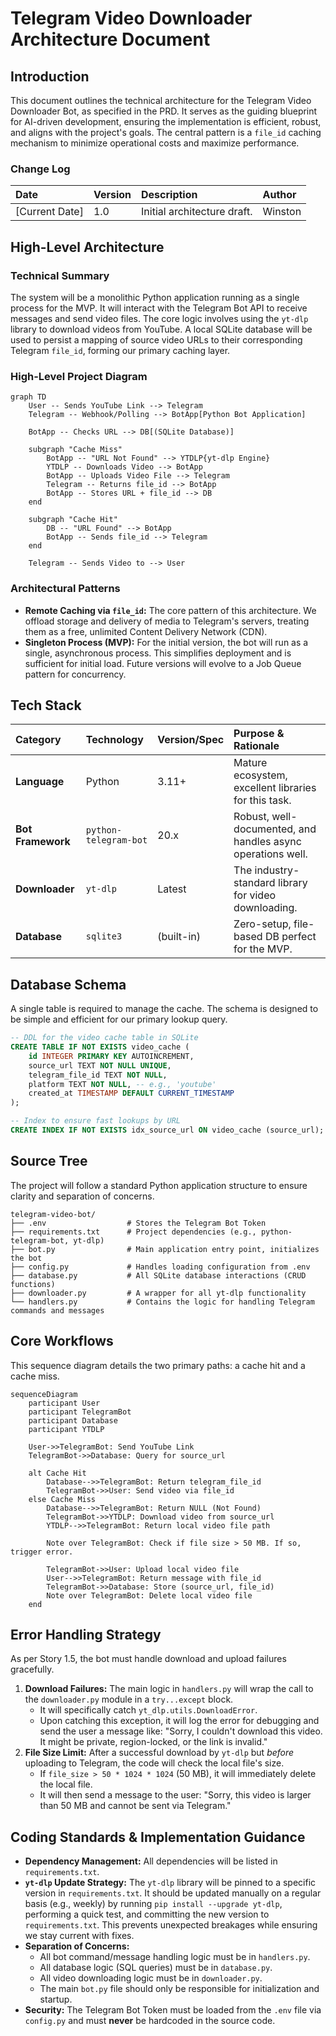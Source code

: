 # Telegram Video Downloader Architecture Document

## Introduction
This document outlines the technical architecture for the Telegram Video Downloader Bot, as specified in the PRD. It serves as the guiding blueprint for AI-driven development, ensuring the implementation is efficient, robust, and aligns with the project's goals. The central pattern is a `file_id` caching mechanism to minimize operational costs and maximize performance.

### Change Log
| Date       | Version | Description                  | Author  |
| :--------- | :------ | :--------------------------- | :------ |
| [Current Date] | 1.0     | Initial architecture draft.  | Winston |

## High-Level Architecture

### Technical Summary
The system will be a monolithic Python application running as a single process for the MVP. It will interact with the Telegram Bot API to receive messages and send video files. The core logic involves using the `yt-dlp` library to download videos from YouTube. A local SQLite database will be used to persist a mapping of source video URLs to their corresponding Telegram `file_id`, forming our primary caching layer.

### High-Level Project Diagram
```mermaid
graph TD
    User -- Sends YouTube Link --> Telegram
    Telegram -- Webhook/Polling --> BotApp[Python Bot Application]
    
    BotApp -- Checks URL --> DB[(SQLite Database)]
    
    subgraph "Cache Miss"
        BotApp -- "URL Not Found" --> YTDLP{yt-dlp Engine}
        YTDLP -- Downloads Video --> BotApp
        BotApp -- Uploads Video File --> Telegram
        Telegram -- Returns file_id --> BotApp
        BotApp -- Stores URL + file_id --> DB
    end

    subgraph "Cache Hit"
        DB -- "URL Found" --> BotApp
        BotApp -- Sends file_id --> Telegram
    end
    
    Telegram -- Sends Video to --> User
```

### Architectural Patterns
*   **Remote Caching via `file_id`:** The core pattern of this architecture. We offload storage and delivery of media to Telegram's servers, treating them as a free, unlimited Content Delivery Network (CDN).
*   **Singleton Process (MVP):** For the initial version, the bot will run as a single, asynchronous process. This simplifies deployment and is sufficient for initial load. Future versions will evolve to a Job Queue pattern for concurrency.

## Tech Stack
| Category         | Technology            | Version/Spec | Purpose & Rationale                                       |
| :--------------- | :-------------------- | :----------- | :-------------------------------------------------------- |
| **Language**     | Python                | 3.11+        | Mature ecosystem, excellent libraries for this task.      |
| **Bot Framework**| `python-telegram-bot` | 20.x         | Robust, well-documented, and handles async operations well. |
| **Downloader**   | `yt-dlp`              | Latest       | The industry-standard library for video downloading.      |
| **Database**     | `sqlite3`             | (built-in)   | Zero-setup, file-based DB perfect for the MVP.            |

## Database Schema
A single table is required to manage the cache. The schema is designed to be simple and efficient for our primary lookup query.

```sql
-- DDL for the video cache table in SQLite
CREATE TABLE IF NOT EXISTS video_cache (
    id INTEGER PRIMARY KEY AUTOINCREMENT,
    source_url TEXT NOT NULL UNIQUE,
    telegram_file_id TEXT NOT NULL,
    platform TEXT NOT NULL, -- e.g., 'youtube'
    created_at TIMESTAMP DEFAULT CURRENT_TIMESTAMP
);

-- Index to ensure fast lookups by URL
CREATE INDEX IF NOT EXISTS idx_source_url ON video_cache (source_url);
```

## Source Tree
The project will follow a standard Python application structure to ensure clarity and separation of concerns.

```plaintext
telegram-video-bot/
├── .env                  # Stores the Telegram Bot Token
├── requirements.txt      # Project dependencies (e.g., python-telegram-bot, yt-dlp)
├── bot.py                # Main application entry point, initializes the bot
├── config.py             # Handles loading configuration from .env
├── database.py           # All SQLite database interactions (CRUD functions)
├── downloader.py         # A wrapper for all yt-dlp functionality
└── handlers.py           # Contains the logic for handling Telegram commands and messages
```

## Core Workflows
This sequence diagram details the two primary paths: a cache hit and a cache miss.

```mermaid
sequenceDiagram
    participant User
    participant TelegramBot
    participant Database
    participant YTDLP

    User->>TelegramBot: Send YouTube Link
    TelegramBot->>Database: Query for source_url
    
    alt Cache Hit
        Database-->>TelegramBot: Return telegram_file_id
        TelegramBot->>User: Send video via file_id
    else Cache Miss
        Database-->>TelegramBot: Return NULL (Not Found)
        TelegramBot->>YTDLP: Download video from source_url
        YTDLP-->>TelegramBot: Return local video file path
        
        Note over TelegramBot: Check if file size > 50 MB. If so, trigger error.

        TelegramBot->>User: Upload local video file
        User-->>TelegramBot: Return message with file_id
        TelegramBot->>Database: Store (source_url, file_id)
        Note over TelegramBot: Delete local video file
    end
```

## Error Handling Strategy
As per Story 1.5, the bot must handle download and upload failures gracefully.

1.  **Download Failures:** The main logic in `handlers.py` will wrap the call to the `downloader.py` module in a `try...except` block.
    *   It will specifically catch `yt_dlp.utils.DownloadError`.
    *   Upon catching this exception, it will log the error for debugging and send the user a message like: "Sorry, I couldn't download this video. It might be private, region-locked, or the link is invalid."
2.  **File Size Limit:** After a successful download by `yt-dlp` but *before* uploading to Telegram, the code will check the local file's size.
    *   If `file_size > 50 * 1024 * 1024` (50 MB), it will immediately delete the local file.
    *   It will then send a message to the user: "Sorry, this video is larger than 50 MB and cannot be sent via Telegram."

## Coding Standards & Implementation Guidance

*   **Dependency Management:** All dependencies will be listed in `requirements.txt`.
*   **`yt-dlp` Update Strategy:** The `yt-dlp` library will be pinned to a specific version in `requirements.txt`. It should be updated manually on a regular basis (e.g., weekly) by running `pip install --upgrade yt-dlp`, performing a quick test, and committing the new version to `requirements.txt`. This prevents unexpected breakages while ensuring we stay current with fixes.
*   **Separation of Concerns:**
    *   All bot command/message handling logic must be in `handlers.py`.
    *   All database logic (SQL queries) must be in `database.py`.
    *   All video downloading logic must be in `downloader.py`.
    *   The main `bot.py` file should only be responsible for initialization and startup.
*   **Security:** The Telegram Bot Token must be loaded from the `.env` file via `config.py` and must **never** be hardcoded in the source code.